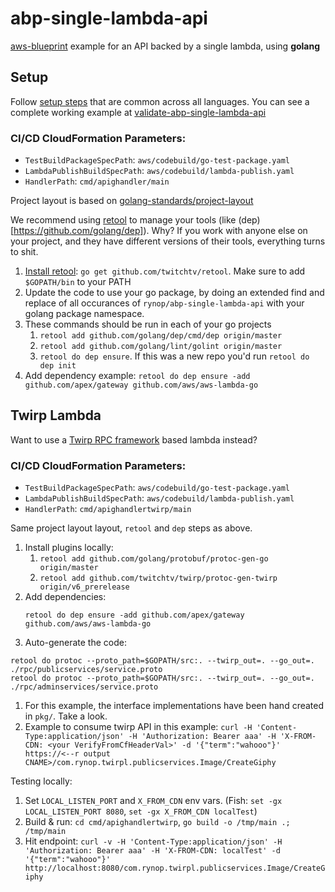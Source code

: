 # abp-single-lambda-api

[aws-blueprint](https://github.com/rynop/aws-blueprint) example for an API backed by a single lambda, using **golang**

## Setup

Follow [setup steps](https://github.com/rynop/abp-single-lambda-api#setup) that are common across all languages.  You can see a complete working example at [validate-abp-single-lambda-api](https://github.com/rynop/validate-abp-single-lambda-api)

### CI/CD CloudFormation Parameters:

*  `TestBuildPackageSpecPath`: `aws/codebuild/go-test-package.yaml`
*  `LambdaPublishBuildSpecPath`: `aws/codebuild/lambda-publish.yaml`
*  `HandlerPath`: `cmd/apighandler/main`

Project layout is based on [golang-standards/project-layout](https://github.com/golang-standards/project-layout)

We recommend using [retool](https://github.com/twitchtv/retool) to manage your tools (like (dep)[https://github.com/golang/dep]).  Why?  If you work with anyone else on your project, and they have different versions of their tools, everything turns to shit.

1. [Install retool](https://github.com/twitchtv/retool#usage): `go get github.com/twitchtv/retool`. Make sure to add `$GOPATH/bin` to your PATH
1. Update the code to use your go package, by doing an extended find and replace of all occurances of `rynop/abp-single-lambda-api` with your golang package namespace.
1. These commands should be run in each of your go projects
    1.  `retool add github.com/golang/dep/cmd/dep origin/master`
    1.  `retool add github.com/golang/lint/golint origin/master`
    1.  `retool do dep ensure`.  If this was a new repo you'd run `retool do dep init`
1. Add dependency example: `retool do dep ensure -add github.com/apex/gateway github.com/aws/aws-lambda-go`

## Twirp Lambda

Want to use a [Twirp RPC framework](https://github.com/twitchtv/twirp) based lambda instead?

### CI/CD CloudFormation Parameters:

*  `TestBuildPackageSpecPath`: `aws/codebuild/go-test-package.yaml`
*  `LambdaPublishBuildSpecPath`: `aws/codebuild/lambda-publish.yaml`
*  `HandlerPath`: `cmd/apighandlertwirp/main`

Same project layout layout, `retool` and `dep` steps as above.

1.  Install plugins locally:
    1.  `retool add github.com/golang/protobuf/protoc-gen-go origin/master`
    1.  `retool add github.com/twitchtv/twirp/protoc-gen-twirp origin/v6_prerelease`
1.  Add dependencies:
    ```
    retool do dep ensure -add github.com/apex/gateway github.com/aws/aws-lambda-go    
    ```
1.  Auto-generate the code:
```
retool do protoc --proto_path=$GOPATH/src:. --twirp_out=. --go_out=. ./rpc/publicservices/service.proto 
retool do protoc --proto_path=$GOPATH/src:. --twirp_out=. --go_out=. ./rpc/adminservices/service.proto 
```    
1. For this example, the interface implementations have been hand created in `pkg/`. Take a look.
1. Example to consume twirp API in this example: `curl -H 'Content-Type:application/json' -H 'Authorization: Bearer aaa' -H 'X-FROM-CDN: <your VerifyFromCfHeaderVal>' -d '{"term":"wahooo"}' https://<--r output CNAME>/com.rynop.twirpl.publicservices.Image/CreateGiphy`

Testing locally:
1.  Set `LOCAL_LISTEN_PORT` and `X_FROM_CDN` env vars. (Fish: `set -gx LOCAL_LISTEN_PORT 8080`, `set -gx X_FROM_CDN localTest`)
1.  Build & run: `cd cmd/apighandlertwirp`, `go build -o /tmp/main .; /tmp/main`
1.  Hit endpoint: `curl -v -H 'Content-Type:application/json' -H 'Authorization: Bearer aaa' -H 'X-FROM-CDN: localTest' -d '{"term":"wahooo"}' http://localhost:8080/com.rynop.twirpl.publicservices.Image/CreateGiphy`
